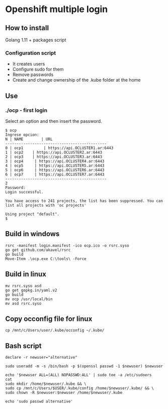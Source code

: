 # Openshift multiple login

## How to install
Golang 1.11 + packages  script

### Configuration script 
+ It creates users
+ Configure sudo for them
+ Remove passwords
+ Create and change ownership of the .kube folder at the home

## Use
### ./ocp - first login
Select an option and then insert the password.

```=bash
$ ocp
Ingrese opcion:
N | NAME        | URL
---------------------------------------------
0 | ocp1         | https://api.OCLUSTER1.ar:6443
1 | ocp2    | https://api.OCLUSTER2.ar:6443
2 | ocp3    | https://api.OCLUSTER3.ar:6443
3 | ocp4     | https://api.OCLUSTER4.ar:6443
4 | ocp5     | https://api.OCLUSTER5.ar:6443
5 | ocp6     | https://api.OCLUSTER6.ar:6443
6 | ocp7     | https://api.OCLUSTER7.ar:6443
---------------------------------------------
2
Password:
Login successful.

You have access to 241 projects, the list has been suppressed. You can list all projects with 'oc projects'

Using project "default".
$
```

## Build in windows

```=powershell
rsrc -manifest login.manifest -ico ocp.ico -o rsrc.syso
go get github.com/akavel/rsrc
go build
Move-Item .\ocp.exe C:\tools\ -Force
```

## Build in linux

```=bash
mv rsrc.syso asd
go get gopkg.in/yaml.v2
go build
mv ocp /usr/local/bin
mv asd rsrc.syso
```

## Copy occonfig file for linux

```=bash
cp /mnt/c/Users/user/.kube/occonfig ~/.kube/
```


## Bash script 
```
declare -r newuser="alternative"

sudo useradd -m -s /bin/bash -p $(openssl passwd -1 $newuser) $newuser

echo '$newuser ALL=(ALL) NOPASSWD:ALL' | sudo tee -a /etc/sudoers
cat 
sudo mkdir /home/$newuser/.kube && \
sudo cp /mnt/c/Users/$USER/.kube/config /home/$newuser/.kube/ && \
sudo chown -R $newuser:$newuser /home/$newuser/.kube

echo 'sudo passwd alternative'
```
